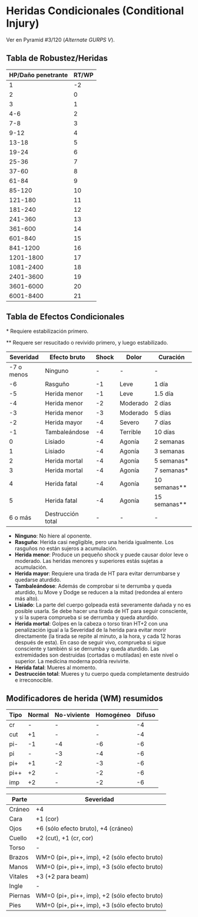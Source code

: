# Heridas Condicionales (Conditional Injury)

Ver en Pyramid #3/120 (_Alternate GURPS V_).

## Tabla de Robustez/Heridas
| HP/Daño penetrante | RT/WP |
| ---                | ---   |
| 1                  | -2    |
| 2                  | 0     |
| 3                  | 1     |
| 4-6                | 2     |
| 7-8                | 3     |
| 9-12               | 4     |
| 13-18              | 5     |
| 19-24              | 6     |
| 25-36              | 7     |
| 37-60              | 8     |
| 61-84              | 9     |
| 85-120             | 10    |
| 121-180            | 11    |
| 181-240            | 12    |
| 241-360            | 13    |
| 361-600            | 14    |
| 601-840            | 15    |
| 841-1200           | 16    |
| 1201-1800          | 17    |
| 1081-2400          | 18    |
| 2401-3600          | 19    |
| 3601-6000          | 20    |
| 6001-8400          | 21    |

## Tabla de Efectos Condicionales

\* Requiere estabilización primero.

\** Requere ser resucitado o revivido primero, y luego estabilizado.

| Severidad  | Efecto bruto      | Shock | Dolor    | Curación     |
| ---        | ---               | ---   | ---      | ---          |
| -7 o menos | Ninguno           | -     | -        | -            |
| -6         | Rasguño           | -1    | Leve     | 1 día        |
| -5         | Herida menor      | -1    | Leve     | 1.5 día      |
| -4         | Herida menor      | -2    | Moderado | 2 días       |
| -3         | Herida menor      | -3    | Moderado | 5 días       |
| -2         | Herida mayor      | -4    | Severo   | 7 días       |
| -1         | Tambaleándose     | -4    | Terrible | 10 días      |
| 0          | Lisiado           | -4    | Agonía   | 2 semanas    |
| 1          | Lisiado           | -4    | Agonía   | 3 semanas    |
| 2          | Herida mortal     | -4    | Agonía   | 5 semanas*   |
| 3          | Herida mortal     | -4    | Agonía   | 7 semanas*   |
| 4          | Herida fatal      | -4    | Agonía   | 10 semanas** |
| 5          | Herida fatal      | -4    | Agonía   | 15 semanas** |
| 6 o más    | Destrucción total | -     | -        | -            |

- **Ninguno**: No hiere al oponente.
- **Rasguño**: Herida casi negligible, pero una herida igualmente. Los rasguños no están sujeros a acumulación.
- **Herida menor**: Produce un pequeño shock y puede causar dolor leve o moderado. Las heridas menores y superiores estás sujetas a acumulación.
- **Herida mayor**: Requiere una tirada de HT para evitar derrumbarse y quedarse aturdido.
- **Tambaleándose**: Además de comprobar si te derrumba y queda aturdido, tu Move y Dodge se reducen a la mitad (redondea al entero más alto).
- **Lisiado**: La parte del cuerpo golpeada está severamente dañada y no es posible usarla. Se debe hacer una tirada de HT para seguir consciente, y si la supera comprueba si se derrumba y queda aturdido.
- **Herida mortal**: Golpes en la cabeza o torso tiran HT+2 con una penalización igual a la Severidad de la herida para evitar morir directamente (la tirada se repite al minuto, a la hora, y cada 12 horas después de esta). En caso de seguir vivo, comprueba si sigue consciente y también si se derrumba y queda aturdido. Las extremidades son destruidas (cortadas o mutiladas) en este nivel o superior. La medicina moderna podría revivirte.
- **Herida fatal**: Mueres al momento.
- **Destrucción total**: Mueres y tu cuerpo queda completamente destruido e irreconocible.

## Modificadores de herida (WM) resumidos
| Tipo | Normal | No-viviente | Homogéneo | Difuso |
| ---  | ---    | ---         | ---       | ---    |
| cr   | -      | -           | -         | -4     |
| cut  | +1     | -           | -         | -4     |
| pi-  | -1     | -4          | -6        | -6     |
| pi   | -      | -3          | -4        | -6     |
| pi+  | +1     | -2          | -3        | -6     |
| pi++ | +2     | -           | -2        | -6     |
| imp  | +2     | -           | -2        | -6     |

| Parte   | Severidad                                     |
| ---     | ---                                           |
| Cráneo  | +4                                            |
| Cara    | +1 (cor)                                      |
| Ojos    | +6 (sólo efecto bruto), +4 (cráneo)           |
| Cuello  | +2 (cut), +1 (cr, cor)                        |
| Torso   | -                                             |
| Brazos  | WM=0 (pi+, pi++, imp), +2 (sólo efecto bruto) |
| Manos   | WM=0 (pi+, pi++, imp), +3 (sólo efecto bruto) |
| Vitales | +3 (+2 para beam)                             |
| Ingle   | -                                             |
| Piernas | WM=0 (pi+, pi++, imp), +2 (sólo efecto bruto) |
| Pies    | WM=0 (pi+, pi++, imp), +3 (sólo efecto bruto) |
